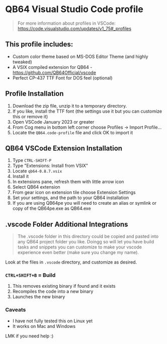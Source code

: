 # QB64 Visual Studio Code profile

> For more information about profiles in VSCode: https://code.visualstudio.com/updates/v1_75#_profiles

## This profile includes:

- Custom color theme based on MS-DOS Editor Theme (and highly tweaked)
- A VSIX compiled extension for QB64 - https://github.com/QB64Official/vscode
- Perfect CP-437 TTF Font for DOS feel (optional)

## Profile Installation
1. Download the zip file, unzip it to a temporary directory.
2. If you like, install the TTF font (the settings use it but you can customize this or remove it)
3. Open VSCode January 2023 or greater
4. From Cog menu in bottom left corner choose Profiles -> Import Profile...
5. Locate the `QB64.code-profile` file and click OK to import it

## QB64 VSCode Extension Installation
1. Type `CTRL-SHIFT-P`
2. Type "Extensions: Install from VSIX"
3. Locate `qb64-0.8.7.vsix`
4. Install it
5. In extensions pane, refresh them with little arrow icon
6. Select QB64 extension
7. From gear icon on extension tile choose Extension Settings
8. Set your settings, and the path to your QB64 installation
9. If you are using QB64pe you will need to create an alias or symlink or copy of the QB64pe.exe as QB64.exe

## .vscode Folder Additional Integrations
> The .vscode folder in this directory could be copied and pasted into any QB64 project folder you like. Doingg so will let you have build tasks and snippets you can customize 
> to make your vscode experience even better (make sure you change my name).

Look at the files in `.vscode` directory, and customize as desired.

### `CTRL+SHIFT+B` = Build
1. This removes existing binary if found and it exists
2. Recompiles the code into a new binary
3. Launches the new binary

### Caveats
- I have not fully tested this on Linux yet
- It works on Mac and Windows

LMK if you need help :)



